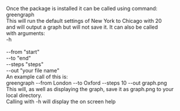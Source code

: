 Once the package is installed it can be called using command:<br /> 
greengraph<br />
This will run the default settings of New York to Chicago with 20<br /> 
and will output a graph but will not save it. It can also be called<br /> 
with arguments:<br />
-h<br />        
--from "start"<br />
--to "end"<br />
--steps "steps"<br />
--out "your file name"<br />
An example call of this is:<br />
greengraph --from London --to Oxford --steps 10 --out graph.png<br />
This will, as well as displaying the graph, save it as graph.png to your<br />
local directory.<br />
Calling with -h will display the on screen help

